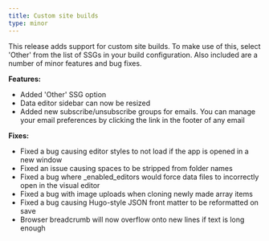 ```yaml
---
title: Custom site builds
type: minor
---
```

This release adds support for custom site builds. To make use of this, select 'Other' from the list of SSGs in your build configuration. Also included are a number of minor features and bug fixes.

**Features:**

* Added 'Other' SSG option
* Data editor sidebar can now be resized
* Added new subscribe/unsubscribe groups for emails. You can manage your email preferences by clicking the link in the footer of any email

**Fixes:**

* Fixed a bug causing editor styles to not load if the app is opened in a new window
* Fixed an issue causing spaces to be stripped from folder names
* Fixed a bug where \_enabled\_editors would force data files to incorrectly open in the visual editor
* Fixed a bug with image uploads when cloning newly made array items
* Fixed a bug causing Hugo-style JSON front matter to be reformatted on save
* Browser breadcrumb will now overflow onto new lines if text is long enough
